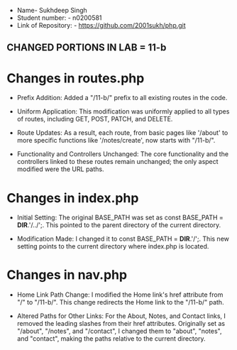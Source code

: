 
- Name- Sukhdeep Singh 
- Student number: - n0200581
- Link of Repository: - https://github.com/2001sukh/php.git

## CHANGED PORTIONS IN LAB = 11-b

# Changes in routes.php 

- Prefix Addition: Added a "/11-b/" prefix to all existing routes in the code.

- Uniform Application: This modification was uniformly applied to all types of routes, including GET, POST, PATCH, and DELETE.

- Route Updates: As a result, each route, from basic pages like '/about' to more specific functions like '/notes/create', now starts with "/11-b/".

- Functionality and Controllers Unchanged: The core functionality and the controllers linked to these routes remain unchanged; the only aspect modified were the URL paths.


# Changes in index.php 

- Initial Setting: The original BASE_PATH was set as const BASE_PATH = __DIR__.'/../';. This pointed to the parent directory of the current directory.

- Modification Made: I changed it to const BASE_PATH = __DIR__.'/';. This new setting points to the current directory where index.php is located.


# Changes in nav.php

- Home Link Path Change: I modified the Home link's href attribute from "/" to "/11-b/". This change redirects the Home link to the "/11-b/" path.

- Altered Paths for Other Links: For the About, Notes, and Contact links, I removed the leading slashes from their href attributes. Originally set as "/about", "/notes", and "/contact", I changed them to "about", "notes", and "contact", making the paths relative to the current directory.